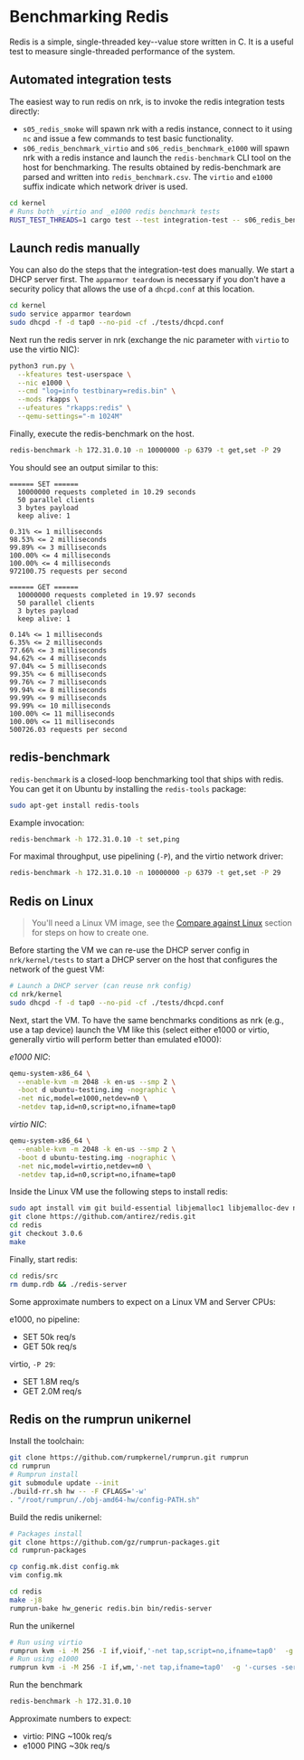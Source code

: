 # Benchmarking Redis

Redis is a simple, single-threaded key--value store written in C. It is a useful
test to measure single-threaded performance of the system.

## Automated integration tests

The easiest way to run redis on nrk, is to invoke the redis integration tests
directly:

* `s05_redis_smoke` will spawn nrk with a redis instance, connect to it using
  `nc` and issue a few commands to test basic functionality.
* `s06_redis_benchmark_virtio` and `s06_redis_benchmark_e1000` will spawn nrk
  with a redis instance and launch the `redis-benchmark` CLI tool on the host
  for benchmarking. The results obtained by redis-benchmark are parsed and
  written into `redis_benchmark.csv`. The `virtio` and `e1000` suffix indicate
  which network driver is used.

```bash
cd kernel
# Runs both _virtio and _e1000 redis benchmark tests
RUST_TEST_THREADS=1 cargo test --test integration-test -- s06_redis_benchmark
```

## Launch redis manually

You can also do the steps that the integration-test does manually. We start a
DHCP server first. The `apparmor teardown` is necessary if you don't have a
security policy that allows the use of a `dhcpd.conf` at this location.

```bash
cd kernel
sudo service apparmor teardown
sudo dhcpd -f -d tap0 --no-pid -cf ./tests/dhcpd.conf
```

Next run the redis server in nrk (exchange the nic parameter with `virtio` to
use the virtio NIC):

```bash
python3 run.py \
  --kfeatures test-userspace \
  --nic e1000 \
  --cmd "log=info testbinary=redis.bin" \
  --mods rkapps \
  --ufeatures "rkapps:redis" \
  --qemu-settings="-m 1024M"
```

Finally, execute the redis-benchmark on the host.

```bash
redis-benchmark -h 172.31.0.10 -n 10000000 -p 6379 -t get,set -P 29
```

You should see an output similar to this:

```log
====== SET ======
  10000000 requests completed in 10.29 seconds
  50 parallel clients
  3 bytes payload
  keep alive: 1

0.31% <= 1 milliseconds
98.53% <= 2 milliseconds
99.89% <= 3 milliseconds
100.00% <= 4 milliseconds
100.00% <= 4 milliseconds
972100.75 requests per second

====== GET ======
  10000000 requests completed in 19.97 seconds
  50 parallel clients
  3 bytes payload
  keep alive: 1

0.14% <= 1 milliseconds
6.35% <= 2 milliseconds
77.66% <= 3 milliseconds
94.62% <= 4 milliseconds
97.04% <= 5 milliseconds
99.35% <= 6 milliseconds
99.76% <= 7 milliseconds
99.94% <= 8 milliseconds
99.99% <= 9 milliseconds
99.99% <= 10 milliseconds
100.00% <= 11 milliseconds
100.00% <= 11 milliseconds
500726.03 requests per second
```


## redis-benchmark

`redis-benchmark` is a closed-loop benchmarking tool that ships with redis. You
can get it on Ubuntu by installing the `redis-tools` package:

```bash
sudo apt-get install redis-tools
```

Example invocation:

```bash
redis-benchmark -h 172.31.0.10 -t set,ping
```

For maximal throughput, use pipelining (`-P`), and the virtio network driver:

```bash
redis-benchmark -h 172.31.0.10 -n 10000000 -p 6379 -t get,set -P 29
```

## Redis on Linux

> You'll need a Linux VM image, see the [Compare against
> Linux](./Baselines.html#compare-against-linux) section for steps on how to
> create one.

Before starting the VM we can re-use the DHCP server config in
`nrk/kernel/tests` to start a DHCP server on the host that configures the
network of the guest VM:

```bash
# Launch a DHCP server (can reuse nrk config)
cd nrk/kernel
sudo dhcpd -f -d tap0 --no-pid -cf ./tests/dhcpd.conf
```

Next, start the VM. To have the same benchmarks conditions as nrk (e.g., use a
tap device) launch the VM like this (select either e1000 or virtio, generally
virtio will perform better than emulated e1000):

*e1000 NIC*:

```bash
qemu-system-x86_64 \
  --enable-kvm -m 2048 -k en-us --smp 2 \
  -boot d ubuntu-testing.img -nographic \
  -net nic,model=e1000,netdev=n0 \
  -netdev tap,id=n0,script=no,ifname=tap0
```

*virtio NIC*:

```bash
qemu-system-x86_64 \
  --enable-kvm -m 2048 -k en-us --smp 2 \
  -boot d ubuntu-testing.img -nographic \
  -net nic,model=virtio,netdev=n0 \
  -netdev tap,id=n0,script=no,ifname=tap0
```

Inside the Linux VM use the following steps to install redis:

```bash
sudo apt install vim git build-essential libjemalloc1 libjemalloc-dev net-tools
git clone https://github.com/antirez/redis.git
cd redis
git checkout 3.0.6
make
```

Finally, start redis:

```bash
cd redis/src
rm dump.rdb && ./redis-server
```

Some approximate numbers to expect on a Linux VM and Server CPUs:

e1000, no pipeline:

* SET 50k req/s
* GET 50k req/s

virtio, `-P 29`:

* SET 1.8M req/s
* GET 2.0M req/s

## Redis on the rumprun unikernel

Install the toolchain:

```bash
git clone https://github.com/rumpkernel/rumprun.git rumprun
cd rumprun
# Rumprun install
git submodule update --init
./build-rr.sh hw -- -F CFLAGS='-w'
. "/root/rumprun/./obj-amd64-hw/config-PATH.sh"
```

Build the redis unikernel:

```bash
# Packages install
git clone https://github.com/gz/rumprun-packages.git
cd rumprun-packages

cp config.mk.dist config.mk
vim config.mk

cd redis
make -j8
rumprun-bake hw_generic redis.bin bin/redis-server
```

Run the unikernel

```bash
# Run using virtio
rumprun kvm -i -M 256 -I if,vioif,'-net tap,script=no,ifname=tap0'  -g '-curses'  -W if,inet,dhcp  -b images/data.iso,/data -- redis.bin
# Run using e1000
rumprun kvm -i -M 256 -I if,wm,'-net tap,ifname=tap0'  -g '-curses -serial -net nic,model=e1000'  -W if,inet,dhcp  -b images/data.iso,/data -- redis.bin
```

Run the benchmark

```bash
redis-benchmark -h 172.31.0.10
```

Approximate numbers to expect:

* virtio: PING ~100k req/s
* e1000 PING ~30k req/s